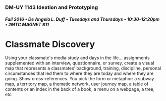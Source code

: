 ### DM-UY 1143 Ideation and Prototyping
##### Fall 2016 • De Angela L. Duff • Tuesdays and Thursdays • 10:30-12:20pm • 2MTC MAGNET 811

# Classmate Discovery

Using your classmate's media study and days in the life... assignments supplemented with an interview, questionnaire, or survey, create a visual map that represents a classmates’ background, training, discipline, personal circumstances that led them to where they are today and where they are going. Show cross-references. You pick the form or metaphor: a subway map, a territory map, a thematic network, user journey map, a table of contents or an index in the back of a book, a menu on a webpage, a tree, etc

